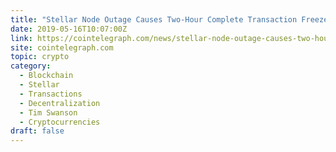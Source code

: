 ```yaml
---
title: "Stellar Node Outage Causes Two-Hour Complete Transaction Freeze"
date: 2019-05-16T10:07:00Z
link: https://cointelegraph.com/news/stellar-node-outage-causes-two-hour-complete-transaction-freeze?utm_medium=RSS&utm_source=hune
site: cointelegraph.com
topic: crypto
category:
  - Blockchain
  - Stellar
  - Transactions
  - Decentralization
  - Tim Swanson
  - Cryptocurrencies
draft: false
---
```

